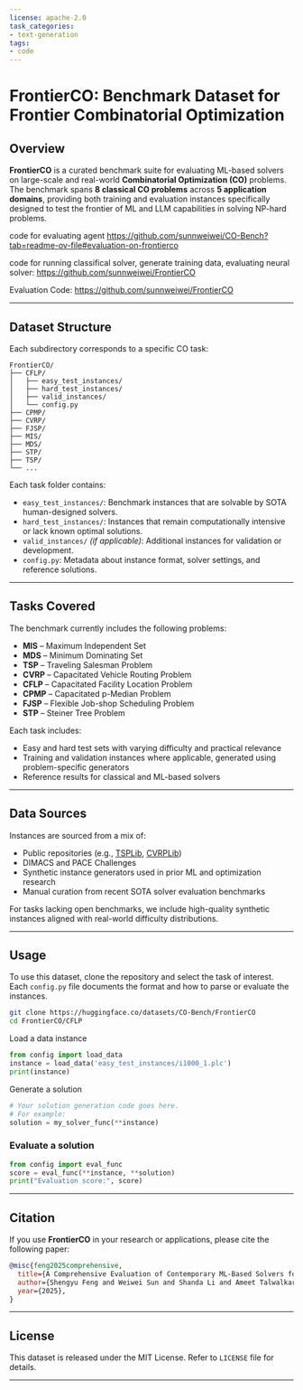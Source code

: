 ```yaml
---
license: apache-2.0
task_categories:
- text-generation
tags:
- code
---
```


# FrontierCO: Benchmark Dataset for Frontier Combinatorial Optimization

## Overview

**FrontierCO** is a curated benchmark suite for evaluating ML-based solvers on large-scale and real-world **Combinatorial Optimization (CO)** problems. The benchmark spans **8 classical CO problems** across **5 application domains**, providing both training and evaluation instances specifically designed to test the frontier of ML and LLM capabilities in solving NP-hard problems.

code for evaluating agent https://github.com/sunnweiwei/CO-Bench?tab=readme-ov-file#evaluation-on-frontierco

code for running classifical solver, generate training data, evaluating neural solver: https://github.com/sunnweiwei/FrontierCO

Evaluation Code: https://github.com/sunnweiwei/FrontierCO

---

## Dataset Structure

Each subdirectory corresponds to a specific CO task:

```
FrontierCO/
├── CFLP/
│   ├── easy_test_instances/
│   ├── hard_test_instances/
│   ├── valid_instances/
│   └── config.py
├── CPMP/
├── CVRP/
├── FJSP/
├── MIS/
├── MDS/
├── STP/
├── TSP/
└── ...
```

Each task folder contains:

* `easy_test_instances/`: Benchmark instances that are solvable by SOTA human-designed solvers.
* `hard_test_instances/`: Instances that remain computationally intensive or lack known optimal solutions.
* `valid_instances/` *(if applicable)*: Additional instances for validation or development.
* `config.py`: Metadata about instance format, solver settings, and reference solutions.

---

## Tasks Covered

The benchmark currently includes the following problems:

* **MIS** – Maximum Independent Set
* **MDS** – Minimum Dominating Set
* **TSP** – Traveling Salesman Problem
* **CVRP** – Capacitated Vehicle Routing Problem
* **CFLP** – Capacitated Facility Location Problem
* **CPMP** – Capacitated p-Median Problem
* **FJSP** – Flexible Job-shop Scheduling Problem
* **STP** – Steiner Tree Problem

Each task includes:

* Easy and hard test sets with varying difficulty and practical relevance
* Training and validation instances where applicable, generated using problem-specific generators
* Reference results for classical and ML-based solvers

---

## Data Sources

Instances are sourced from a mix of:

* Public repositories (e.g., [TSPLib](http://comopt.ifi.uni-heidelberg.de/software/TSPLIB95/), [CVRPLib](http://vrp.galgos.inf.puc-rio.br/))
* DIMACS and PACE Challenges
* Synthetic instance generators used in prior ML and optimization research
* Manual curation from recent SOTA solver evaluation benchmarks

For tasks lacking open benchmarks, we include high-quality synthetic instances aligned with real-world difficulty distributions.

---

## Usage

To use this dataset, clone the repository and select the task of interest. Each `config.py` file documents the format and how to parse or evaluate the instances.

```bash
git clone https://huggingface.co/datasets/CO-Bench/FrontierCO
cd FrontierCO/CFLP
```

Load a data instance
```python
from config import load_data
instance = load_data('easy_test_instances/i1000_1.plc')
print(instance)
```

Generate a solution
```python
# Your solution generation code goes here.
# For example:
solution = my_solver_func(**instance)
```

### Evaluate a solution
```python
from config import eval_func
score = eval_func(**instance, **solution)
print("Evaluation score:", score)
```

---

## Citation

If you use **FrontierCO** in your research or applications, please cite the following paper:

```bibtex
@misc{feng2025comprehensive,
  title={A Comprehensive Evaluation of Contemporary ML-Based Solvers for Combinatorial Optimization},
  author={Shengyu Feng and Weiwei Sun and Shanda Li and Ameet Talwalkar and Yiming Yang},
  year={2025},
}
```

---

## License

This dataset is released under the MIT License. Refer to `LICENSE` file for details.

---

